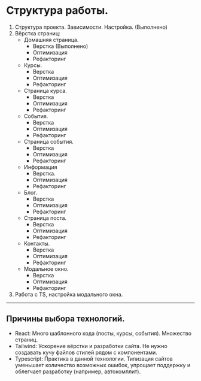 # Структура работы.

1. Структура проекта. Зависимости. Настройка. (Выполнено)
2. Вёрстка страниц:
   - Домашняя страница.
      - Верстка (Выполнено)
      - Оптимизация
      - Рефакторинг
   - Курсы.
      - Верстка
      - Оптимизация
      - Рефакторинг
   - Страница курса.
      - Верстка
      - Оптимизация
      - Рефакторинг
   - События.
      - Верстка
      - Оптимизация
      - Рефакторинг
   - Страница события.
      - Верстка
      - Оптимизация
      - Рефакторинг
   - Информация
      - Верстка.
      - Оптимизация
      - Рефакторинг
   - Блог.
      - Верстка
      - Оптимизация
      - Рефакторинг
   - Страница поста.
      - Верстка
      - Оптимизация
      - Рефакторинг
   - Контакты.
      - Верстка
      - Оптимизация
      - Рефакторинг
   - Модальное окно.
      - Верстка
      - Оптимизация
      - Рефакторинг
3. Работа с TS, настройка модального окна.

---

## Причины выбора технологий.

- React: Много шаблонного кода (посты, курсы, события). Множество страниц.
- Tailwind: Ускорение вёрстки и разработки сайта. Не нужно создавать кучу файлов стилей рядом с компонентами.
- Typescript: Практика в данной технологии. Типизация сайтов уменьшает количество возможных ошибок, упрощает поддержку и облегчает разработку (например, автокомплит).

